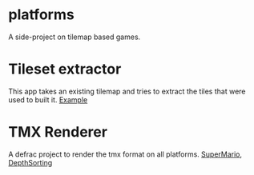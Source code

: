 # platforms
A side-project on tilemap based games.

# Tileset extractor
This app takes an existing tilemap and tries to extract the tiles that were used to built it.
[Example](http://cache.andre-michelle.com/tools/html/tileset-extractor.html)

# TMX Renderer
A defrac project to render the tmx format on all platforms.
[SuperMario](http://cache.andre-michelle.com/applications/platformer/#SuperMario),
[DepthSorting](http://cache.andre-michelle.com/applications/platformer/#DepthSorting)